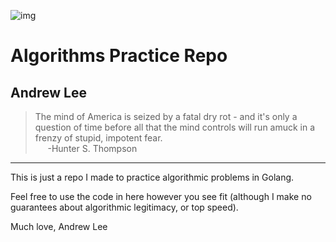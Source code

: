 ![img](https://78.media.tumblr.com/dce08b8a7db0602e4b79cc33b8e25887/tumblr_p3ibpjF2jO1s5a4bko1_1280.jpg)
# Algorithms Practice Repo
## Andrew Lee

> The mind of America is seized by a fatal dry rot - and it's only a question of time before all that the mind controls will run amuck in a frenzy of stupid, impotent fear.<br>
&nbsp;&nbsp;&nbsp;&nbsp;&nbsp;-Hunter S. Thompson

---
This is just a repo I made to practice algorithmic problems in Golang.

Feel free to use the code in here however you see fit (although I make no guarantees about algorithmic legitimacy, or top speed).

Much love,
Andrew Lee
